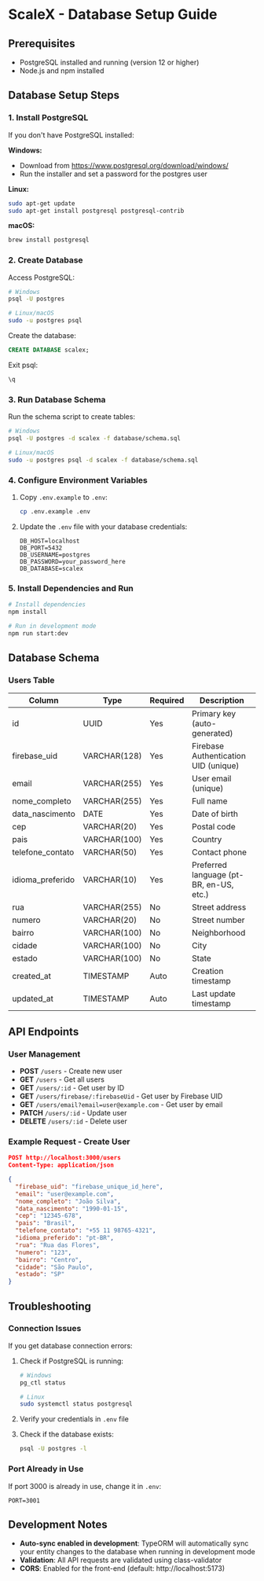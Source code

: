# ScaleX - Database Setup Guide

## Prerequisites

- PostgreSQL installed and running (version 12 or higher)
- Node.js and npm installed

## Database Setup Steps

### 1. Install PostgreSQL

If you don't have PostgreSQL installed:

**Windows:**
- Download from https://www.postgresql.org/download/windows/
- Run the installer and set a password for the postgres user

**Linux:**
```bash
sudo apt-get update
sudo apt-get install postgresql postgresql-contrib
```

**macOS:**
```bash
brew install postgresql
```

### 2. Create Database

Access PostgreSQL:

```bash
# Windows
psql -U postgres

# Linux/macOS
sudo -u postgres psql
```

Create the database:

```sql
CREATE DATABASE scalex;
```

Exit psql:
```sql
\q
```

### 3. Run Database Schema

Run the schema script to create tables:

```bash
# Windows
psql -U postgres -d scalex -f database/schema.sql

# Linux/macOS
sudo -u postgres psql -d scalex -f database/schema.sql
```

### 4. Configure Environment Variables

1. Copy `.env.example` to `.env`:
   ```bash
   cp .env.example .env
   ```

2. Update the `.env` file with your database credentials:
   ```env
   DB_HOST=localhost
   DB_PORT=5432
   DB_USERNAME=postgres
   DB_PASSWORD=your_password_here
   DB_DATABASE=scalex
   ```

### 5. Install Dependencies and Run

```bash
# Install dependencies
npm install

# Run in development mode
npm run start:dev
```

## Database Schema

### Users Table

| Column | Type | Required | Description |
|--------|------|----------|-------------|
| id | UUID | Yes | Primary key (auto-generated) |
| firebase_uid | VARCHAR(128) | Yes | Firebase Authentication UID (unique) |
| email | VARCHAR(255) | Yes | User email (unique) |
| nome_completo | VARCHAR(255) | Yes | Full name |
| data_nascimento | DATE | Yes | Date of birth |
| cep | VARCHAR(20) | Yes | Postal code |
| pais | VARCHAR(100) | Yes | Country |
| telefone_contato | VARCHAR(50) | Yes | Contact phone |
| idioma_preferido | VARCHAR(10) | Yes | Preferred language (pt-BR, en-US, etc.) |
| rua | VARCHAR(255) | No | Street address |
| numero | VARCHAR(20) | No | Street number |
| bairro | VARCHAR(100) | No | Neighborhood |
| cidade | VARCHAR(100) | No | City |
| estado | VARCHAR(100) | No | State |
| created_at | TIMESTAMP | Auto | Creation timestamp |
| updated_at | TIMESTAMP | Auto | Last update timestamp |

## API Endpoints

### User Management

- **POST** `/users` - Create new user
- **GET** `/users` - Get all users
- **GET** `/users/:id` - Get user by ID
- **GET** `/users/firebase/:firebaseUid` - Get user by Firebase UID
- **GET** `/users/email?email=user@example.com` - Get user by email
- **PATCH** `/users/:id` - Update user
- **DELETE** `/users/:id` - Delete user

### Example Request - Create User

```json
POST http://localhost:3000/users
Content-Type: application/json

{
  "firebase_uid": "firebase_unique_id_here",
  "email": "user@example.com",
  "nome_completo": "João Silva",
  "data_nascimento": "1990-01-15",
  "cep": "12345-678",
  "pais": "Brasil",
  "telefone_contato": "+55 11 98765-4321",
  "idioma_preferido": "pt-BR",
  "rua": "Rua das Flores",
  "numero": "123",
  "bairro": "Centro",
  "cidade": "São Paulo",
  "estado": "SP"
}
```

## Troubleshooting

### Connection Issues

If you get database connection errors:

1. Check if PostgreSQL is running:
   ```bash
   # Windows
   pg_ctl status

   # Linux
   sudo systemctl status postgresql
   ```

2. Verify your credentials in `.env` file

3. Check if the database exists:
   ```bash
   psql -U postgres -l
   ```

### Port Already in Use

If port 3000 is already in use, change it in `.env`:
```env
PORT=3001
```

## Development Notes

- **Auto-sync enabled in development**: TypeORM will automatically sync your entity changes to the database when running in development mode
- **Validation**: All API requests are validated using class-validator
- **CORS**: Enabled for the front-end (default: http://localhost:5173)
